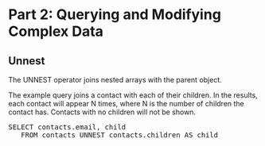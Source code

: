 # Part 2: Querying and Modifying Complex Data

## Unnest 

The UNNEST operator joins nested arrays with the parent object.

The example query joins a contact with each of their children. In the results, each contact will appear N times, where N is 
the number of children the contact has. Contacts with no children will not be shown.

<pre id="example">
SELECT contacts.email, child 
   FROM contacts UNNEST contacts.children AS child
</pre>

